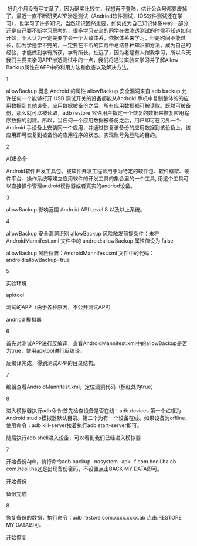 ﻿﻿﻿﻿好几个月没有写文章了，因为确实比较忙，我想再不登陆，估计公众号都要废掉了。最近一直不断研究APP渗透测试（Andriod软件测试，IOS软件测试还在学习），也学习了许多知识，当然知识固然重要，如何成为自己知识体系中的一部分还是自己要不断学习思考的，很多学习安全的同学在做渗透测试的时候不知道如何开始，个人认为一定先要学会一个大致体系，依据体系来学习，但是时间不能过长，因为学是学不完的，一定要在不断的实践中总结各种知识和方法，成为自己的经验，才能做到学有所获，学有所长。扯远了，因为老是有人催我学习，所以今天我们主要来学习APP渗透测试中的一点，我们将通过实验来学习并了解Allow Backup属性在APP中的利用方法和危害以及解决方法。1allowBackup  概念Android 的属性 allowBackup 安全漏洞来自 adb backup 允许任何一个能够打开 USB 调试开关的设备都能从Android 手机中复制整体的的应用数据到其他设备，应用数据被备份之后，所有应用数据都可被读取。既然可被备份，那么就可以被读取，adb restore 容许用户指定一个恢复的数据来恢复应用程序数据的创建。所以，当任何一个应用数据被备份之后，用户即可在另外一个Android 手设备上安装同一个应用，并通过恢复该备份的应用数据到该设备上，该应用即可恢复到被备份的应用程序的状态。实现账号免登陆的目的。2ADB命令Android软件开发工具包。被软件开发工程师用于为特定的软件包、软件框架、硬件平台、操作系统等建立应用软件的开发工具的集合里的一个工具, 用这个工具可以直接操作管理android模拟器或者真实的andriod设备。3allowBackup 影响范围Android API Level 8 以及以上系统。4allowBackup 安全漏洞识别allowBackup 风险触发前提条件：未将 AndroidMannifest.xml 文件中的 android:allowBackup 属性值设为 false allowBackup 风险位置：AndroidMannifest.xml 文件中的代码：android:allowBackup=true5实验环境apktool 测试的APP（由于各种原因，不公开测试APP）andriod 模拟器6首先对测试APP进行反编译，查看AndroidMannifest.xml中的allowBackup是否为true，使用apktool进行反编译。反编译完成，得到测试APP的目录结构。7编辑查看AndroidMannifest.xml，定位漏洞代码（标红处为true）8进入模拟器执行adb命令:首先检查设备是否在线：adb devices  第一个红框为Android studio模拟器默认目录。第二个为有一个设备在线。如果设备为offline，使用命令：adb  kill-server接着执行adb  start-server即可。随后执行adb  shell进入设备，可以看到我们已经进入模拟器7开始备份Apk，执行命令adb backup -nosystem -apk -f com.heoll.ha.ab com.heoll.ha这是出现备份密码，不设置点击BACK MY  DATA即可。开始备份备份完成8恢复备份的数据，执行命令：adb  restore  com.xxxx.xxxx.ab  点击:RESTORE  MY DATA即可。开始恢复